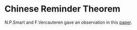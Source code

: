 # Chinese Reminder Theorem

N.P.Smart and F.Vercauteren gave an observation in this [paper](https://eprint.iacr.org/2011/133.pdf). 

[SIMD]: https://eprint.iacr.org/2011/133.pdf